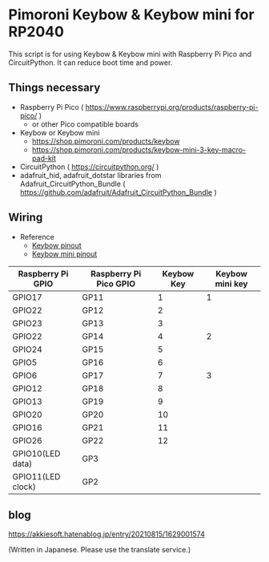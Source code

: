 # Pimoroni Keybow & Keybow mini for RP2040

This script is for using Keybow & Keybow mini with Raspberry Pi Pico and CircuitPython. It can reduce boot time and power.

## Things necessary

* Raspberry Pi Pico ( https://www.raspberrypi.org/products/raspberry-pi-pico/ )
    * or other Pico compatible boards
* Keybow or Keybow mini
    * https://shop.pimoroni.com/products/keybow
    * https://shop.pimoroni.com/products/keybow-mini-3-key-macro-pad-kit
* CircuitPython ( https://circuitpython.org/ )
* adafruit_hid, adafruit_dotstar libraries from Adafruit_CircuitPython_Bundle ( https://github.com/adafruit/Adafruit_CircuitPython_Bundle )

## Wiring

* Reference
    * [Keybow pinout](https://pinout.xyz/pinout/keybow)
    * [Keybow mini pinout](https://pinout.xyz/pinout/keybow_mini)

| Raspberry Pi GPIO | Raspberry Pi Pico GPIO | Keybow Key | Keybow mini key |
| ----------------- | ---------------------- | ---------- | --------------- |
| GPIO17            | GP11                   | 1          | 1               |
| GPIO22            | GP12                   | 2          |                 |
| GPIO23            | GP13                   | 3          |                 |
| GPIO22            | GP14                   | 4          | 2               |
| GPIO24            | GP15                   | 5          |                 |
| GPIO5             | GP16                   | 6          |                 |
| GPIO6             | GP17                   | 7          | 3               |
| GPIO12            | GP18                   | 8          |                 |
| GPIO13            | GP19                   | 9          |                 |
| GPIO20            | GP20                   | 10         |                 |
| GPIO16            | GP21                   | 11         |                 |
| GPIO26            | GP22                   | 12         |                 |
| GPIO10(LED data)  | GP3                    |            |                 |
| GPIO11(LED clock) | GP2                    |            |                 |

## blog

https://akkiesoft.hatenablog.jp/entry/20210815/1629001574

(Written in Japanese. Please use the translate service.)